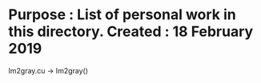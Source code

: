 Purpose : List of personal work in this directory.
Created : 18 February 2019
===================================================
Im2gray.cu
  -> Im2gray()
